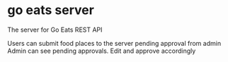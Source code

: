 # go eats server
The server for Go Eats
REST API

Users can submit food places to the server pending approval from admin
Admin can see pending approvals. Edit and approve accordingly